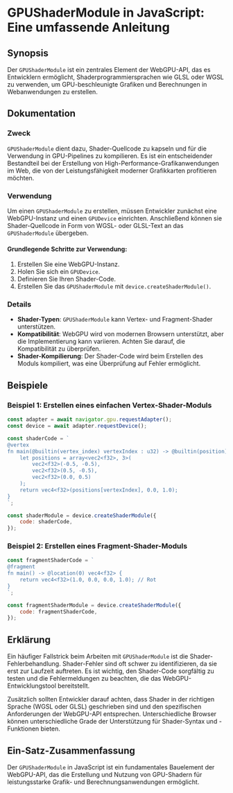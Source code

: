 <!--
Meta Description: # GPUShaderModule in JavaScript: Eine umfassende Anleitung ## Synopsis Der `GPUShaderModule` ist ein zentrales Element der WebGPU-API, das es Entwickl...
Meta Keywords: shader, der, gpushadermodule, und, die
-->

# GPUShaderModule in JavaScript: Eine umfassende Anleitung

## Synopsis
Der `GPUShaderModule` ist ein zentrales Element der WebGPU-API, das es Entwicklern ermöglicht, Shaderprogrammiersprachen wie GLSL oder WGSL zu verwenden, um GPU-beschleunigte Grafiken und Berechnungen in Webanwendungen zu erstellen.

## Dokumentation
### Zweck
`GPUShaderModule` dient dazu, Shader-Quellcode zu kapseln und für die Verwendung in GPU-Pipelines zu kompilieren. Es ist ein entscheidender Bestandteil bei der Erstellung von High-Performance-Grafikanwendungen im Web, die von der Leistungsfähigkeit moderner Grafikkarten profitieren möchten.

### Verwendung
Um einen `GPUShaderModule` zu erstellen, müssen Entwickler zunächst eine WebGPU-Instanz und einen `GPUDevice` einrichten. Anschließend können sie Shader-Quellcode in Form von WGSL- oder GLSL-Text an das `GPUShaderModule` übergeben.

#### Grundlegende Schritte zur Verwendung:
1. Erstellen Sie eine WebGPU-Instanz.
2. Holen Sie sich ein `GPUDevice`.
3. Definieren Sie Ihren Shader-Code.
4. Erstellen Sie das `GPUShaderModule` mit `device.createShaderModule()`.

### Details
- **Shader-Typen**: `GPUShaderModule` kann Vertex- und Fragment-Shader unterstützen.
- **Kompatibilität**: WebGPU wird von modernen Browsern unterstützt, aber die Implementierung kann variieren. Achten Sie darauf, die Kompatibilität zu überprüfen.
- **Shader-Kompilierung**: Der Shader-Code wird beim Erstellen des Moduls kompiliert, was eine Überprüfung auf Fehler ermöglicht.

## Beispiele
### Beispiel 1: Erstellen eines einfachen Vertex-Shader-Moduls
```javascript
const adapter = await navigator.gpu.requestAdapter();
const device = await adapter.requestDevice();

const shaderCode = `
@vertex
fn main(@builtin(vertex_index) vertexIndex : u32) -> @builtin(position) vec4<f32> {
    let positions = array<vec2<f32>, 3>(
        vec2<f32>(-0.5, -0.5),
        vec2<f32>(0.5, -0.5),
        vec2<f32>(0.0, 0.5)
    );
    return vec4<f32>(positions[vertexIndex], 0.0, 1.0);
}
`;

const shaderModule = device.createShaderModule({
    code: shaderCode,
});
```

### Beispiel 2: Erstellen eines Fragment-Shader-Moduls
```javascript
const fragmentShaderCode = `
@fragment
fn main() -> @location(0) vec4<f32> {
    return vec4<f32>(1.0, 0.0, 0.0, 1.0); // Rot
}
`;

const fragmentShaderModule = device.createShaderModule({
    code: fragmentShaderCode,
});
```

## Erklärung
Ein häufiger Fallstrick beim Arbeiten mit `GPUShaderModule` ist die Shader-Fehlerbehandlung. Shader-Fehler sind oft schwer zu identifizieren, da sie erst zur Laufzeit auftreten. Es ist wichtig, den Shader-Code sorgfältig zu testen und die Fehlermeldungen zu beachten, die das WebGPU-Entwicklungstool bereitstellt.

Zusätzlich sollten Entwickler darauf achten, dass Shader in der richtigen Sprache (WGSL oder GLSL) geschrieben sind und den spezifischen Anforderungen der WebGPU-API entsprechen. Unterschiedliche Browser können unterschiedliche Grade der Unterstützung für Shader-Syntax und -Funktionen bieten.

## Ein-Satz-Zusammenfassung
Der `GPUShaderModule` in JavaScript ist ein fundamentales Bauelement der WebGPU-API, das die Erstellung und Nutzung von GPU-Shadern für leistungsstarke Grafik- und Berechnungsanwendungen ermöglicht.